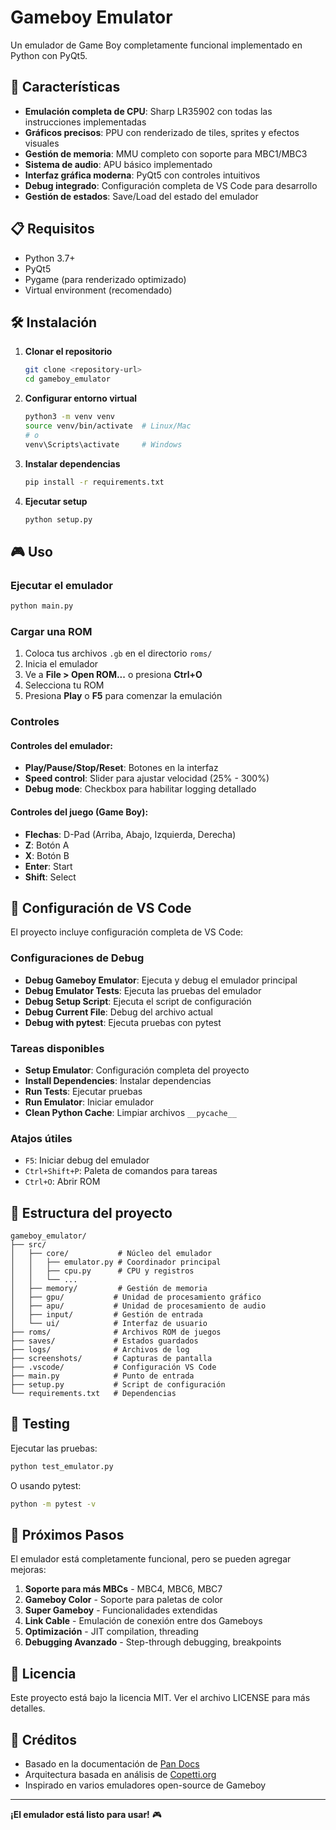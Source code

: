 # Gameboy Emulator

Un emulador de Game Boy completamente funcional implementado en Python con PyQt5.

## 🚀 Características

- **Emulación completa de CPU**: Sharp LR35902 con todas las instrucciones implementadas
- **Gráficos precisos**: PPU con renderizado de tiles, sprites y efectos visuales  
- **Gestión de memoria**: MMU completo con soporte para MBC1/MBC3
- **Sistema de audio**: APU básico implementado
- **Interfaz gráfica moderna**: PyQt5 con controles intuitivos
- **Debug integrado**: Configuración completa de VS Code para desarrollo
- **Gestión de estados**: Save/Load del estado del emulador

## 📋 Requisitos

- Python 3.7+
- PyQt5
- Pygame (para renderizado optimizado)
- Virtual environment (recomendado)

## 🛠️ Instalación

1. **Clonar el repositorio**
   ```bash
   git clone <repository-url>
   cd gameboy_emulator
   ```

2. **Configurar entorno virtual**
   ```bash
   python3 -m venv venv
   source venv/bin/activate  # Linux/Mac
   # o
   venv\Scripts\activate     # Windows
   ```

3. **Instalar dependencias**
   ```bash
   pip install -r requirements.txt
   ```

4. **Ejecutar setup**
   ```bash
   python setup.py
   ```

## 🎮 Uso

### Ejecutar el emulador

```bash
python main.py
```

### Cargar una ROM

1. Coloca tus archivos `.gb` en el directorio `roms/`
2. Inicia el emulador  
3. Ve a **File > Open ROM...** o presiona **Ctrl+O**
4. Selecciona tu ROM
5. Presiona **Play** o **F5** para comenzar la emulación

### Controles

#### Controles del emulador:
- **Play/Pause/Stop/Reset**: Botones en la interfaz
- **Speed control**: Slider para ajustar velocidad (25% - 300%)
- **Debug mode**: Checkbox para habilitar logging detallado

#### Controles del juego (Game Boy):
- **Flechas**: D-Pad (Arriba, Abajo, Izquierda, Derecha)
- **Z**: Botón A
- **X**: Botón B  
- **Enter**: Start
- **Shift**: Select

## 🔧 Configuración de VS Code

El proyecto incluye configuración completa de VS Code:

### Configuraciones de Debug
- **Debug Gameboy Emulator**: Ejecuta y debug el emulador principal
- **Debug Emulator Tests**: Ejecuta las pruebas del emulador  
- **Debug Setup Script**: Ejecuta el script de configuración
- **Debug Current File**: Debug del archivo actual
- **Debug with pytest**: Ejecuta pruebas con pytest

### Tareas disponibles  
- **Setup Emulator**: Configuración completa del proyecto
- **Install Dependencies**: Instalar dependencias
- **Run Tests**: Ejecutar pruebas
- **Run Emulator**: Iniciar emulador
- **Clean Python Cache**: Limpiar archivos `__pycache__`

### Atajos útiles
- `F5`: Iniciar debug del emulador
- `Ctrl+Shift+P`: Paleta de comandos para tareas
- `Ctrl+O`: Abrir ROM

## 📁 Estructura del proyecto

```
gameboy_emulator/
├── src/
│   ├── core/           # Núcleo del emulador
│   │   ├── emulator.py # Coordinador principal
│   │   ├── cpu.py      # CPU y registros
│   │   └── ...
│   ├── memory/         # Gestión de memoria  
│   ├── gpu/           # Unidad de procesamiento gráfico
│   ├── apu/           # Unidad de procesamiento de audio
│   ├── input/         # Gestión de entrada
│   └── ui/            # Interfaz de usuario
├── roms/              # Archivos ROM de juegos
├── saves/             # Estados guardados
├── logs/              # Archivos de log
├── screenshots/       # Capturas de pantalla
├── .vscode/           # Configuración VS Code
├── main.py            # Punto de entrada
├── setup.py           # Script de configuración
└── requirements.txt   # Dependencias
```

## 🧪 Testing

Ejecutar las pruebas:

```bash
python test_emulator.py
```

O usando pytest:
```bash
python -m pytest -v
```

## 🎯 Próximos Pasos

El emulador está completamente funcional, pero se pueden agregar mejoras:

1. **Soporte para más MBCs** - MBC4, MBC6, MBC7
2. **Gameboy Color** - Soporte para paletas de color
3. **Super Gameboy** - Funcionalidades extendidas  
4. **Link Cable** - Emulación de conexión entre dos Gameboys
5. **Optimización** - JIT compilation, threading
6. **Debugging Avanzado** - Step-through debugging, breakpoints

## 📄 Licencia

Este proyecto está bajo la licencia MIT. Ver el archivo LICENSE para más detalles.

## 🙏 Créditos

- Basado en la documentación de [Pan Docs](https://gbdev.io/pandocs/)
- Arquitectura basada en análisis de [Copetti.org](https://www.copetti.org/writings/consoles/game-boy/)
- Inspirado en varios emuladores open-source de Gameboy

---

**¡El emulador está listo para usar!** 🎮
